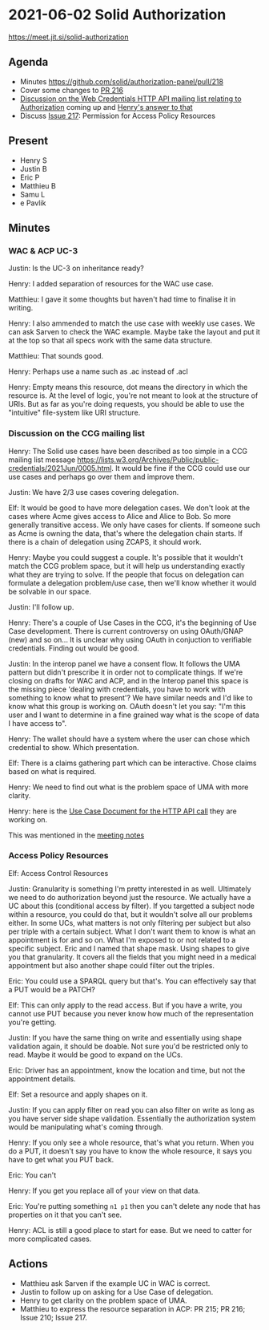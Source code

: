 # 2021-06-02 Solid Authorization

https://meet.jit.si/solid-authorization


## Agenda

* Minutes https://github.com/solid/authorization-panel/pull/218
* Cover some changes to [PR 216](https://github.com/solid/authorization-panel/pull/216)
* [Discussion on the Web Credentials HTTP API mailing list relating to Authorization](https://lists.w3.org/Archives/Public/public-credentials/2021Jun/0005.html) coming up and [Henry's answer to that](https://lists.w3.org/Archives/Public/public-credentials/2021Jun/0006.html)
* Discuss [Issue 217](https://github.com/solid/authorization-panel/issues/217): Permission for Access Policy Resources 


## Present

* Henry S
* Justin B
* Eric P
* Matthieu B
* Samu L
* e Pavlik


## Minutes

### WAC & ACP UC-3

Justin: Is the UC-3 on inheritance ready?

Henry: I added separation of resources for the WAC use case.

Matthieu: I gave it some thoughts but haven't had time to finalise it in writing.

Henry: I also ammended to match the use case with weekly use cases. We can ask Sarven to check the WAC example. Maybe take the layout and put it at the top so that all specs work with the same data structure.

Matthieu: That sounds good.

Henry: Perhaps use a name such as .ac instead of .acl 

Henry: Empty means this resource, dot means the directory in which the resource is. At the level of logic, you're not meant to look at the structure of URIs. But as far as you're doing requests, you should be able to use the "intuitive" file-system like URI structure.

### Discussion on the CCG mailing list

Henry: The Solid use cases have been described as too simple in a CCG mailing list message https://lists.w3.org/Archives/Public/public-credentials/2021Jun/0005.html.
It would be fine if the CCG could use our use cases and perhaps go over them and improve them.

Justin: We have 2/3 use cases covering delegation.

Elf: It would be good to have more delegation cases. We don't look at the cases where Acme gives access to Alice and Alice to Bob. So more generally transitive access. We only have cases for clients. If someone such as Acme is owning the data, that's where the delegation chain starts. If there is a chain of delegation using ZCAPS, it should work.

Henry: Maybe you could suggest a couple. It's possible that it wouldn't match the CCG problem space, but it will help us understanding exactly what they are trying to solve. If the people that focus on delegation can formulate a delegation problem/use case, then we'll know whether it would be solvable in our space.

Justin: I'll follow up.

Henry: There's a couple of Use Cases in the CCG, it's the beginning of Use Case development. There is current controversy on using OAuth/GNAP (new) and so on... It is unclear why using OAuth in conjuction to verifiable credentials. Finding out would be good.

Justin: In the interop panel we have a consent flow. It follows the UMA pattern but didn't prescribe it in order not to complicate things. If we're closing on drafts for WAC and ACP, and in the Interop panel this space is the missing piece 'dealing with credentials, you have to work with something to know what to present'? We have similar needs and I'd like to know what this group is working on.
OAuth doesn't let you say: "I'm this user and I want to determine in a fine grained way what is the scope of data I have access to".

Henry: The wallet should have a system where the user can chose which credential to show. Which presentation.

Elf: There is a claims gathering part which can be interactive. Chose claims based on what is required.

Henry: We need to find out what is the problem space of UMA with more clarity. 

Henry: here is the [Use Case Document for the HTTP API call](https://docs.google.com/document/d/1-u0_Ub6feiX6DH3jXFJFjt6n3CwKGpkmC3VISqDkWL4/edit#heading=h.cctvrmgl94xc) they are working on.

This was mentioned in the [meeting notes](https://www.w3.org/mid/60b0448d.1c69fb81.1fe37.ac29@mx.google.com)

### Access Policy Resources

Elf: Access Control Resources

Justin: Granularity is something I'm pretty interested in as well. Ultimately we need to do authorization beyond just the resource. We actually have a UC about this (conditional access by filter). If you targetted a subject node within a resource, you could do that, but it wouldn't solve all our problems either. In some UCs, what matters is not only filtering per subject but also per triple with a certain subject. What I don't want them to know is what an appointment is for and so on. What I'm exposed to or not related to a specific subject. Eric and I named that shape mask. Using shapes to give you that granularity. It covers all the fields that you might need in a medical appointment but also another shape could filter out the triples.

Eric: You could use a SPARQL query but that's.
You can effectively say that a PUT would be a PATCH?

Elf: This can only apply to the read access. But if you have a write, you cannot use PUT because you never know how much of the representation you're getting.

Justin: If you have the same thing on write and essentially using shape validation again, it should be doable. Not sure you'd be restricted only to read. Maybe it would be good to expand on the UCs.

Eric: Driver has an appointment, know the location and time, but not the appointment details.

Elf: Set a resource and apply shapes on it.

Justin: If you can apply filter on read you can also filter on write as long as you have server side shape validation. Essentially the authorization system would be manipulating what's coming through.

Henry: If you only see a whole resource, that's what you return. When you do a PUT, it doesn't say you have to know the whole resource, it says you have to get what you PUT back.

Eric: You can't 

Henry: If you get you replace all of your view on that data.

Eric: You're putting something `n1 p1` then you can't delete any node that has properties on it that you can't see.

Henry: ACL is still a good place to start for ease. But we need to catter for more complicated cases.


## Actions

* Matthieu ask Sarven if the example UC in WAC is correct.
* Justin to follow up on asking for a Use Case of delegation.
* Henry to get clarity on the problem space of UMA.
* Matthieu to express the resource separation in ACP: PR 215; PR 216; Issue 210; Issue 217.
